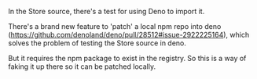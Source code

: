 In the Store source, there's a test for using Deno to import it. 

There's a brand new feature to 'patch' a local npm repo into deno (https://github.com/denoland/deno/pull/28512#issue-2922225164), which solves the problem of testing the Store source in deno. 

But it requires the npm package to exist in the registry. So this is a way of faking it up there so it can be patched locally. 